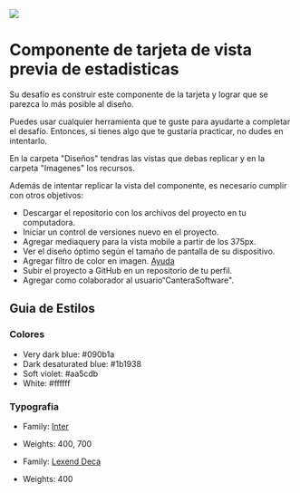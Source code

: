 ![](https://i.ibb.co/j8rds7B/Logo-5.png)

# Componente de tarjeta de vista previa de estadisticas

Su desafío es construir este componente de la tarjeta y lograr que se parezca lo más posible al diseño.

Puedes usar cualquier herramienta que te guste para ayudarte a completar el desafío. Entonces, si tienes algo que te gustaría practicar, no dudes en intentarlo.

En la carpeta "Diseños" tendras las vistas que debas replicar y en la carpeta "Imagenes" los recursos.

Además de intentar replicar la vista del componente, es necesario cumplir con otros objetivos:

- Descargar el repositorio con los archivos del proyecto en tu computadora.
- Iniciar un control de versiones nuevo en el proyecto.
- Agregar mediaquery para la vista mobile a partir de los 375px.
- Ver el diseño óptimo según el tamaño de pantalla de su dispositivo.
- Agregar filtro de color en imagen. [Ayuda](https://vm.tiktok.com/ZMFdmVdKD/)
- Subir el proyecto a GitHub en un repositorio de tu perfil.
- Agregar como colaborador al usuario“CanteraSoftware".

## Guia de Estilos

### Colores

- Very dark blue: #090b1a
- Dark desaturated blue: #1b1938
- Soft violet: #aa5cdb
- White: #ffffff

### Typografia

- Family: [Inter](https://fonts.google.com/specimen/Inter)
- Weights: 400, 700

- Family: [Lexend Deca](https://fonts.google.com/specimen/Lexend+Deca)
- Weights: 400
